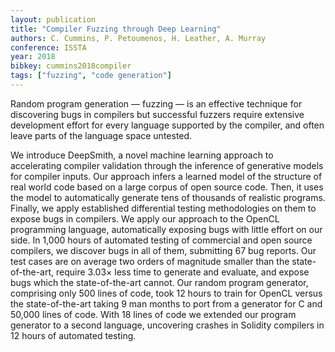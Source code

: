 ```yaml
---
layout: publication
title: "Compiler Fuzzing through Deep Learning"
authors: C. Cummins, P. Petoumenos, H. Leather, A. Murray
conference: ISSTA
year: 2018
bibkey: cummins2018compiler
tags: ["fuzzing", "code generation"]
---
```

Random program generation — fuzzing — is an effective technique
for discovering bugs in compilers but successful fuzzers require
extensive development effort for every language supported by the
compiler, and often leave parts of the language space untested.

We introduce DeepSmith, a novel machine learning approach
to accelerating compiler validation through the inference of generative models for compiler inputs. Our approach
infers a learned
model of the structure of real world code based on a large corpus of open source code. Then, it uses the model to automatically
generate tens of thousands of realistic programs. Finally, we apply
established differential testing methodologies on them to expose
bugs in compilers. We apply our approach to the OpenCL programming language, automatically exposing bugs with little effort on our
side. In 1,000 hours of automated testing of commercial and open
source compilers, we discover bugs in all of them, submitting 67
bug reports. Our test cases are on average two orders of magnitude
smaller than the state-of-the-art, require 3.03× less time to generate
and evaluate, and expose bugs which the state-of-the-art cannot.
Our random program generator, comprising only 500 lines of code,
took 12 hours to train for OpenCL versus the state-of-the-art taking
9 man months to port from a generator for C and 50,000 lines of
code. With 18 lines of code we extended our program generator to
a second language, uncovering crashes in Solidity compilers in 12
hours of automated testing.
